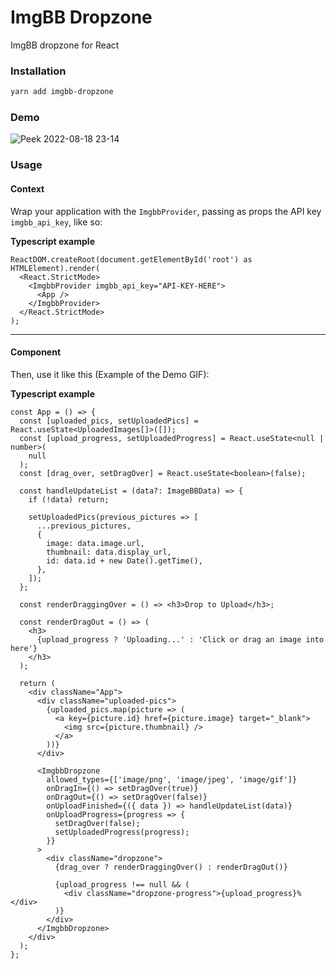 # ImgBB Dropzone

ImgBB dropzone for React

### Installation

```bash
yarn add imgbb-dropzone
```

### Demo

![Peek 2022-08-18 23-14](https://user-images.githubusercontent.com/13316723/185527840-a3651415-fbf0-4a7f-bebd-a604c660a3b8.gif)

### Usage

#### Context

Wrap your application with the `ImgbbProvider`, passing as props the API key `imgbb_api_key`, like so:

**Typescript example**

```tsx
ReactDOM.createRoot(document.getElementById('root') as HTMLElement).render(
  <React.StrictMode>
    <ImgbbProvider imgbb_api_key="API-KEY-HERE">
      <App />
    </ImgbbProvider>
  </React.StrictMode>
);
```

---

#### Component

Then, use it like this (Example of the Demo GIF):

**Typescript example**

```tsx
const App = () => {
  const [uploaded_pics, setUploadedPics] = React.useState<UploadedImages[]>([]);
  const [upload_progress, setUploadedProgress] = React.useState<null | number>(
    null
  );
  const [drag_over, setDragOver] = React.useState<boolean>(false);

  const handleUpdateList = (data?: ImageBBData) => {
    if (!data) return;

    setUploadedPics(previous_pictures => [
      ...previous_pictures,
      {
        image: data.image.url,
        thumbnail: data.display_url,
        id: data.id + new Date().getTime(),
      },
    ]);
  };

  const renderDraggingOver = () => <h3>Drop to Upload</h3>;

  const renderDragOut = () => (
    <h3>
      {upload_progress ? 'Uploading...' : 'Click or drag an image into here'}
    </h3>
  );

  return (
    <div className="App">
      <div className="uploaded-pics">
        {uploaded_pics.map(picture => (
          <a key={picture.id} href={picture.image} target="_blank">
            <img src={picture.thumbnail} />
          </a>
        ))}
      </div>

      <ImgbbDropzone
        allowed_types={['image/png', 'image/jpeg', 'image/gif']}
        onDragIn={() => setDragOver(true)}
        onDragOut={() => setDragOver(false)}
        onUploadFinished={({ data }) => handleUpdateList(data)}
        onUploadProgress={progress => {
          setDragOver(false);
          setUploadedProgress(progress);
        }}
      >
        <div className="dropzone">
          {drag_over ? renderDraggingOver() : renderDragOut()}

          {upload_progress !== null && (
            <div className="dropzone-progress">{upload_progress}%</div>
          )}
        </div>
      </ImgbbDropzone>
    </div>
  );
};
```
